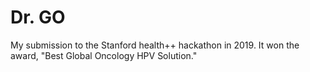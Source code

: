 # Dr. GO
My submission to the Stanford health++ hackathon in 2019. It won the award, "Best Global Oncology HPV Solution."
